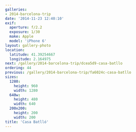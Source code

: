 ```yaml
---
galleries:
- 2014-barcelona-trip
date: '2014-11-23 12:40:10'
exif:
  aperture: f/2.2
  exposure: 1/30
  make: Apple
  model: 'iPhone 6'
layout: gallery-photo
location:
  latitude: 41.39254667
  longitude: 2.164975
next: /gallery/2014-barcelona-trip/dcea5d9-casa-batllo
ordering: 44
previous: /gallery/2014-barcelona-trip/fa6024c-casa-batllo
sizes:
  1280:
    height: 960
    width: 1280
  640w:
    height: 480
    width: 640
  200x200:
    height: 200
    width: 200
title: 'Casa Batlló'
---
```

